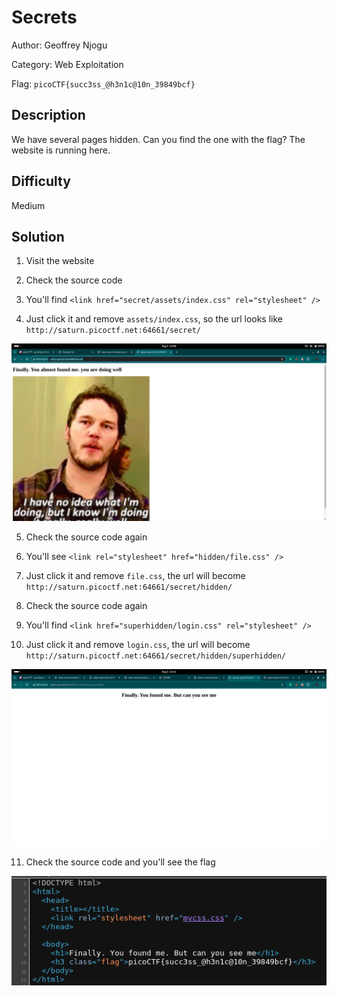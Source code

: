 # Secrets

Author: Geoffrey Njogu

Category: Web Exploitation

Flag: `picoCTF{succ3ss_@h3n1c@10n_39849bcf}`

## Description

We have several pages hidden. Can you find the one with the flag?
The website is running here.

## Difficulty

Medium

## Solution

1. Visit the website

2. Check the source code

3. You'll find `<link href="secret/assets/index.css" rel="stylesheet" />`

4. Just click it and remove `assets/index.css`, so the url looks like `http://saturn.picoctf.net:64661/secret/`

![POC 1](image.png)

5. Check the source code again

6. You'll see `<link rel="stylesheet" href="hidden/file.css" />`

7. Just click it and remove `file.css`, the url will become `http://saturn.picoctf.net:64661/secret/hidden/`

8. Check the source code again

9. You'll find `<link href="superhidden/login.css" rel="stylesheet" />`

10. Just click it and remove `login.css`, the url will become `http://saturn.picoctf.net:64661/secret/hidden/superhidden/`

![POC 2](image-1.png)

11. Check the source code and you'll see the flag

![POC 3](image-2.png)
